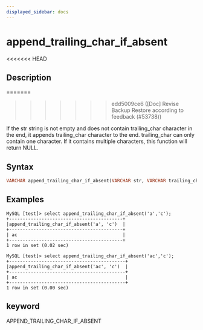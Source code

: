 ```yaml
---
displayed_sidebar: docs
---
```


# append_trailing_char_if_absent

<<<<<<< HEAD
## Description
=======

>>>>>>> edd5009ce6 ([Doc] Revise Backup Restore according to feedback (#53738))

If the str string is not empty and does not contain trailing_char character in the end, it appends trailing_char character to the end. trailing_char can only contain one character. If it contains multiple characters, this function will return NULL.

## Syntax

```Haskell
VARCHAR append_trailing_char_if_absent(VARCHAR str, VARCHAR trailing_char)
```

## Examples

```Plain Text
MySQL [test]> select append_trailing_char_if_absent('a','c');
+------------------------------------------+
|append_trailing_char_if_absent('a', 'c')  |
+------------------------------------------+
| ac                                       |
+------------------------------------------+
1 row in set (0.02 sec)

MySQL [test]> select append_trailing_char_if_absent('ac','c');
+-------------------------------------------+
|append_trailing_char_if_absent('ac', 'c')  |
+-------------------------------------------+
| ac                                        |
+-------------------------------------------+
1 row in set (0.00 sec)
```

## keyword

APPEND_TRAILING_CHAR_IF_ABSENT
